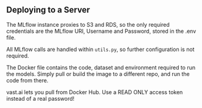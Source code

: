 ## Deploying to a Server

The MLflow instance proxies to S3 and RDS, so the only required credentials are the MLflow URI, Username and Password, stored in the .env file.

All MLflow calls are handled within `utils.py`, so further configuration is not required.

The Docker file contains the code, dataset and environment required to run the models. Simply pull or build the image to a different repo, and run the code from there.

vast.ai lets you pull from Docker Hub. Use a READ ONLY access token instead of a real password!
